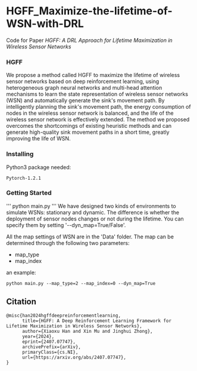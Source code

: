 # HGFF_Maximize-the-lifetime-of-WSN-with-DRL

Code for Paper *HGFF: A DRL Approach for Lifetime Maximization in Wireless Sensor Networks*

### HGFF

We propose a method called HGFF to maximize the lifetime of wireless sensor networks based on deep reinforcement learning, using heterogeneous graph neural networks and multi-head attention mechanisms to learn the state representation of wireless sensor networks (WSN) and automatically generate the sink's movement path. By intelligently planning the sink's movement path, the energy consumption of nodes in the wireless sensor network is balanced, and the life of the wireless sensor network is effectively extended. The method we proposed overcomes the shortcomings of existing heuristic methods and can generate high-quality sink movement paths in a short time, greatly improving the life of WSN.




### Installing

Python3 package needed:

```
Pytorch-1.2.1
```


### Getting Started

'''
python main.py
'''
We have designed two kinds of environments to simulate WSNs: stationary and dynamic. The difference is whether the deployment of sensor nodes changes or not during the lifetime. You can specify them by setting '--dyn_map=True/False'.

All the map settings of WSN are in the 'Data' folder. The map can be determined through the following two parameters:
+ map_type
+ map_index

 an example:

```
python main.py --map_type=2 --map_index=0 --dyn_map=True
```


## Citation

```
@misc{han2024hgffdeepreinforcementlearning,
      title={HGFF: A Deep Reinforcement Learning Framework for Lifetime Maximization in Wireless Sensor Networks}, 
      author={Xiaoxu Han and Xin Mu and Jinghui Zhong},
      year={2024},
      eprint={2407.07747},
      archivePrefix={arXiv},
      primaryClass={cs.NI},
      url={https://arxiv.org/abs/2407.07747}, 
}
```

